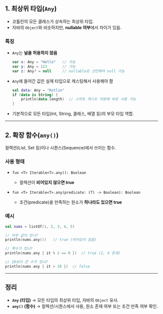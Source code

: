 ## 1. 최상위 타입(`Any`)

* 코틀린의 모든 클래스가 상속하는 최상위 타입.
* 자바의 `Object`와 비슷하지만, **nullable 여부**에서 차이가 있음.

### 특징

* `Any`는 **널을 허용하지 않음**

  ```kotlin
  var x: Any = "Hello"   // 가능
  var y: Any = 123       // 가능
  var z: Any? = null     // nullable로 선언해야 null 가능
  ```
* `Any`에 들어간 값은 실제 타입으로 캐스팅해서 사용해야 함

  ```kotlin
  val data: Any = "Kotlin"
  if (data is String) {
      println(data.length)  // 스마트 캐스트 덕분에 바로 사용 가능
  }
  ```
* 기본적으로 모든 타입(Int, String, 클래스, 배열 등)의 부모 타입 역할.

---

## 2. 확장 함수(`any()`)

컬렉션(List, Set 등)이나 시퀀스(Sequence)에서 쓰이는 함수.

### 사용 형태

* `fun <T> Iterable<T>.any(): Boolean`

    * 컬렉션이 **비어있지 않으면 true**
* `fun <T> Iterable<T>.any(predicate: (T) -> Boolean): Boolean`

    * 조건(predicate)을 만족하는 원소가 **하나라도 있으면 true**

### 예시

```kotlin
val nums = listOf(1, 2, 3, 4, 5)

// 아무 값이 있나?
println(nums.any())   // true (비어있지 않음)

// 짝수가 있나?
println(nums.any { it % 2 == 0 })  // true (2, 4 존재)

// 10보다 큰 수가 있나?
println(nums.any { it > 10 })  // false
```

---

## 정리

* **`Any` (타입)** → 모든 타입의 최상위 타입, 자바의 `Object` 유사.
* **`any()` (함수)** → 컬렉션/시퀀스에서 사용, 원소 존재 여부 또는 조건 만족 여부 확인.